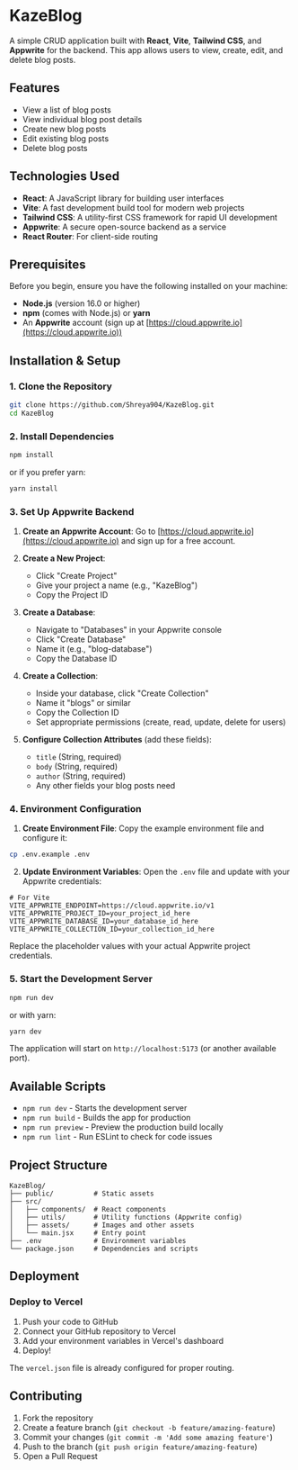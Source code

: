 # KazeBlog

A simple CRUD application built with **React**, **Vite**, **Tailwind CSS**, and **Appwrite** for the backend. This app allows users to view, create, edit, and delete blog posts.

## Features

- View a list of blog posts
- View individual blog post details
- Create new blog posts
- Edit existing blog posts
- Delete blog posts

## Technologies Used

- **React**: A JavaScript library for building user interfaces
- **Vite**: A fast development build tool for modern web projects
- **Tailwind CSS**: A utility-first CSS framework for rapid UI development
- **Appwrite**: A secure open-source backend as a service
- **React Router**: For client-side routing

## Prerequisites

Before you begin, ensure you have the following installed on your machine:

- **Node.js** (version 16.0 or higher)
- **npm** (comes with Node.js) or **yarn**
- An **Appwrite** account (sign up at [https://cloud.appwrite.io](https://cloud.appwrite.io))

## Installation & Setup

### 1. Clone the Repository

```bash
git clone https://github.com/Shreya904/KazeBlog.git
cd KazeBlog
```

### 2. Install Dependencies

```bash
npm install
```

or if you prefer yarn:

```bash
yarn install
```

### 3. Set Up Appwrite Backend

1. **Create an Appwrite Account**: Go to [https://cloud.appwrite.io](https://cloud.appwrite.io) and sign up for a free account.

2. **Create a New Project**:

   - Click "Create Project"
   - Give your project a name (e.g., "KazeBlog")
   - Copy the Project ID

3. **Create a Database**:

   - Navigate to "Databases" in your Appwrite console
   - Click "Create Database"
   - Name it (e.g., "blog-database")
   - Copy the Database ID

4. **Create a Collection**:

   - Inside your database, click "Create Collection"
   - Name it "blogs" or similar
   - Copy the Collection ID
   - Set appropriate permissions (create, read, update, delete for users)

5. **Configure Collection Attributes** (add these fields):
   - `title` (String, required)
   - `body` (String, required)
   - `author` (String, required)
   - Any other fields your blog posts need

### 4. Environment Configuration

1. **Create Environment File**: Copy the example environment file and configure it:

```bash
cp .env.example .env
```

2. **Update Environment Variables**: Open the `.env` file and update with your Appwrite credentials:

```env
# For Vite
VITE_APPWRITE_ENDPOINT=https://cloud.appwrite.io/v1
VITE_APPWRITE_PROJECT_ID=your_project_id_here
VITE_APPWRITE_DATABASE_ID=your_database_id_here
VITE_APPWRITE_COLLECTION_ID=your_collection_id_here
```

Replace the placeholder values with your actual Appwrite project credentials.

### 5. Start the Development Server

```bash
npm run dev
```

or with yarn:

```bash
yarn dev
```

The application will start on `http://localhost:5173` (or another available port).

## Available Scripts

- `npm run dev` - Starts the development server
- `npm run build` - Builds the app for production
- `npm run preview` - Preview the production build locally
- `npm run lint` - Run ESLint to check for code issues

## Project Structure

```
KazeBlog/
├── public/          # Static assets
├── src/
│   ├── components/  # React components
│   ├── utils/       # Utility functions (Appwrite config)
│   ├── assets/      # Images and other assets
│   └── main.jsx     # Entry point
├── .env             # Environment variables
└── package.json     # Dependencies and scripts
```

## Deployment

### Deploy to Vercel

1. Push your code to GitHub
2. Connect your GitHub repository to Vercel
3. Add your environment variables in Vercel's dashboard
4. Deploy!

The `vercel.json` file is already configured for proper routing.

## Contributing

1. Fork the repository
2. Create a feature branch (`git checkout -b feature/amazing-feature`)
3. Commit your changes (`git commit -m 'Add some amazing feature'`)
4. Push to the branch (`git push origin feature/amazing-feature`)
5. Open a Pull Request
